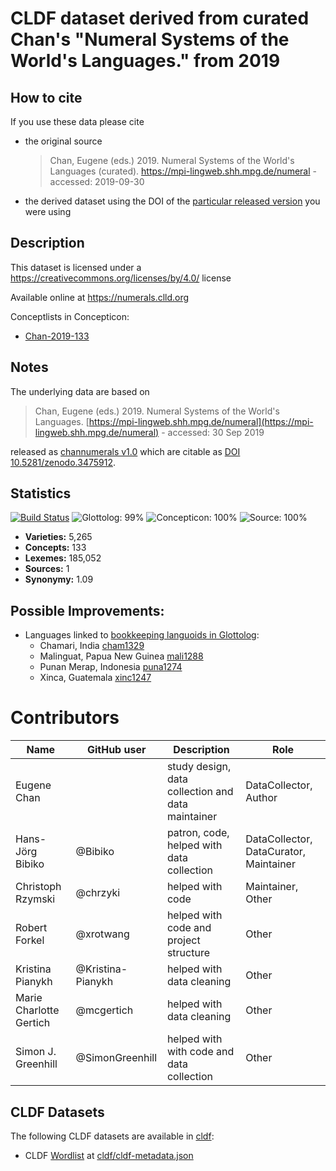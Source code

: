 # CLDF dataset derived from curated Chan's "Numeral Systems of the World's Languages." from 2019

## How to cite

If you use these data please cite
- the original source
  > Chan, Eugene (eds.) 2019. Numeral Systems of the World's Languages (curated). https://mpi-lingweb.shh.mpg.de/numeral - accessed: 2019-09-30
- the derived dataset using the DOI of the [particular released version](releases/) you were using

## Description


This dataset is licensed under a https://creativecommons.org/licenses/by/4.0/ license

Available online at https://numerals.clld.org


Conceptlists in Concepticon:
- [Chan-2019-133](https://concepticon.clld.org/contributions/Chan-2019-133)
## Notes

The underlying data are based on
> Chan, Eugene (eds.) 2019. Numeral Systems of the World's Languages. [https://mpi-lingweb.shh.mpg.de/numeral](https://mpi-lingweb.shh.mpg.de/numeral) - accessed: 30 Sep 2019

released as [channumerals v1.0](https://github.com/numeralbank/channumerals/releases/tag/v1.0) which are citable as [DOI 10.5281/zenodo.3475912](https://doi.org/10.5281/zenodo.3475912).


## Statistics


[![Build Status](https://travis-ci.org/numeralbank/numerals.svg?branch=master)](https://travis-ci.org/numeralbank/numerals)
![Glottolog: 99%](https://img.shields.io/badge/Glottolog-99%25-brightgreen.svg "Glottolog: 99%")
![Concepticon: 100%](https://img.shields.io/badge/Concepticon-100%25-brightgreen.svg "Concepticon: 100%")
![Source: 100%](https://img.shields.io/badge/Source-100%25-brightgreen.svg "Source: 100%")

- **Varieties:** 5,265
- **Concepts:** 133
- **Lexemes:** 185,052
- **Sources:** 1
- **Synonymy:** 1.09

## Possible Improvements:

- Languages linked to [bookkeeping languoids in Glottolog](http://glottolog.org/glottolog/glottologinformation#bookkeepinglanguoids):
  - Chamari, India [cham1329](http://glottolog.org/resource/languoid/id/cham1329)
  - Malinguat, Papua New Guinea [mali1288](http://glottolog.org/resource/languoid/id/mali1288)
  - Punan Merap, Indonesia [puna1274](http://glottolog.org/resource/languoid/id/puna1274)
  - Xinca, Guatemala [xinc1247](http://glottolog.org/resource/languoid/id/xinc1247)



# Contributors

Name               | GitHub user     | Description                          | Role
---                | ---             | ---                                  | ---
Eugene Chan |  | study design, data collection and data maintainer                               | DataCollector, Author
Hans-Jörg Bibiko | @Bibiko | patron, code, helped with data collection | DataCollector, DataCurator, Maintainer
Christoph Rzymski | @chrzyki | helped with code | Maintainer, Other
Robert Forkel | @xrotwang | helped with code and project structure | Other
Kristina Pianykh | @Kristina-Pianykh | helped with data cleaning | Other
Marie Charlotte Gertich | @mcgertich | helped with data cleaning | Other
Simon J. Greenhill | @SimonGreenhill | helped with with code and data collection | Other



## CLDF Datasets

The following CLDF datasets are available in [cldf](cldf):

- CLDF [Wordlist](https://github.com/cldf/cldf/tree/master/modules/Wordlist) at [cldf/cldf-metadata.json](cldf/cldf-metadata.json)